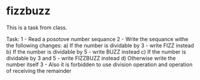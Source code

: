 # fizzbuzz
This is a task from class.

Task: 
1 - Read a posotove number sequance
2 - Write the sequance withe the following changes:
	a) If the number is dividable by 3 - write FIZZ instead
	b) If the number is dividable by 5 - write BUZZ instead
	c) If the number is dividable by 3 and 5 - write FIZZBUZZ instead
	d) Otherwise write the number itself
3 - Also it is forbidden to use division operation and operation of receiving the remainder
